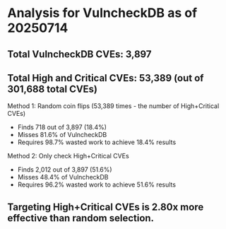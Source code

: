 # Analysis for VulncheckDB as of 20250714

## Total VulncheckDB CVEs: 3,897
## Total High and Critical CVEs: 53,389 (out of 301,688 total CVEs)

Method 1: Random coin flips (53,389 times - the number of High+Critical CVEs)
  - Finds 718 out of 3,897 (18.4%)
  - Misses 81.6% of VulncheckDB
  - Requires 98.7% wasted work to achieve 18.4% results

Method 2: Only check High+Critical CVEs
  - Finds 2,012 out of 3,897 (51.6%)
  - Misses 48.4% of VulncheckDB
  - Requires 96.2% wasted work to achieve 51.6% results

## Targeting High+Critical CVEs is 2.80x more effective than random selection.
